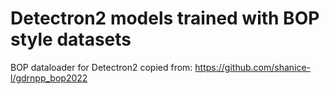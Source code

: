 # Detectron2 models trained with BOP style datasets
BOP dataloader for Detectron2 copied from: https://github.com/shanice-l/gdrnpp_bop2022